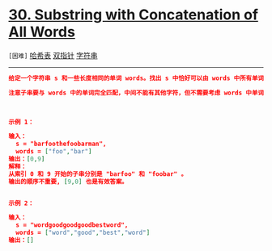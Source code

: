 # [30. Substring with Concatenation of All Words](https://leetcode-cn.com/problems/substring-with-concatenation-of-all-words/)

`[困难]` [哈希表](https://leetcode-cn.com/tag/hash-table/)  [双指针](https://leetcode-cn.com/tag/two-pointers/)  [字符串](https://leetcode-cn.com/tag/string/) 

---

```json
给定一个字符串 s 和一些长度相同的单词 words。找出 s 中恰好可以由 words 中所有单词串联形成的子串的起始位置。

注意子串要与 words 中的单词完全匹配，中间不能有其他字符，但不需要考虑 words 中单词串联的顺序。

 

示例 1：

输入：
  s = "barfoothefoobarman",
  words = ["foo","bar"]
输出：[0,9]
解释：
从索引 0 和 9 开始的子串分别是 "barfoo" 和 "foobar" 。
输出的顺序不重要, [9,0] 也是有效答案。


示例 2：

输入：
  s = "wordgoodgoodgoodbestword",
  words = ["word","good","best","word"]
输出：[]


```
